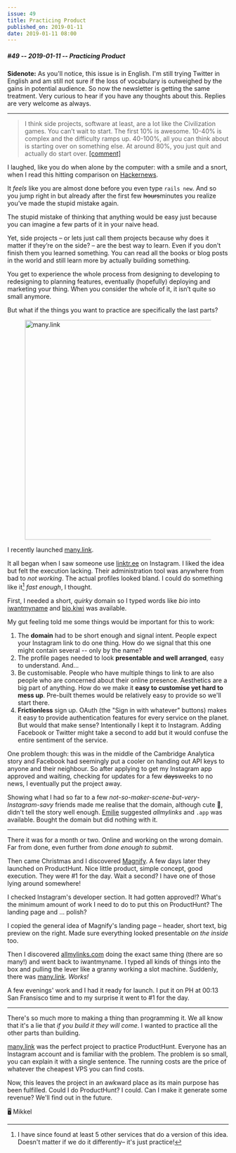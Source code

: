 ```yaml
---
issue: 49
title: Practicing Product
published_on: 2019-01-11
date: 2019-01-11 08:00
---
```


##### #49 -- 2019-01-11 -- Practicing Product

**Sidenote:** As you'll notice, this issue is in English. I'm still trying Twitter in English and am still not sure if the loss of vocabulary is outweighed by the gains in potential audience. So now the newsletter is getting the same treatment. Very curious to hear if you have any thoughts about this. Replies are very welcome as always.

---

> I think side projects, software at least, are a lot like the Civilization games. You can’t wait to start. The first 10% is awesome.
> 10-40% is complex and the difficulty ramps up. 40-100%, all you can think about is starting over on something else. At around 80%, you just quit and actually do start over. [[comment]](https://news.ycombinator.com/item?id=18546751)

I laughed, like you do when alone by the computer: with a smile and a snort, when I read this hitting comparison on [Hackernews](https://news.ycombinator.com).

It _feels_ like you are almost done before you even type `rails new`. And so you jump right in but already after the first few ~~hours~~minutes you realize you’ve made the stupid mistake again.

The stupid mistake of thinking that anything would be easy just because you can imagine a few parts of it in your naive head.

Yet, side projects – or lets just call them projects because why does it matter if they’re on the side? – are the best way to learn. Even if you don't finish them you learned something. You can read all the books or blog posts in the world and still learn more by actually building something.

You get to experience the whole process from designing to developing to redesigning to planning features, eventually (hopefully) deploying and marketing your thing. When you consider the whole of it, it isn’t quite so small anymore.

But what if the things you want to practice are specifically the last parts?

<figure><a href='https://many.link' title="many.link"><img src="https://s3.brnbw.com/Artboard-1Fy89YmH9azMt6ZSTcL1ntbzJnMfogzMY2toLiYz1BamLRsbbs0MGUJkBHR8bzG9qFAseL9YB7j6Yx2VpWe1mPzp6pBoh62ZxBGe.png" alt="many.link" width='500' /></a></figure>

I recently launched [many.link](https://www.producthunt.com/posts/many-link).

It all began when I saw someone use [linktr.ee](http://linktr.ee) on Instagram. I liked the idea but felt the execution lacking. Their administration tool was anywhere from bad to _not working_. The actual profiles looked bland. I could do something like it[^others] _fast enough_, I thought.

First, I needed a short, _quirky_ domain so I typed words like _bio_ into [iwantmyname](http://iwantmyname.com) and [bio.kiwi](http://bio.kiwi) was available.

My gut feeling told me some things would be important for this to work:

1. The **domain** had to be short enough and signal intent. People expect your Instagram link to do one thing. How do we signal that this one might contain several -- only by the name?
2. The profile pages needed to look **presentable and well arranged**, easy to understand. And...
3. Be customisable. People who have multiple things to link to are also people who are concerned about their online presence. Aesthetics are a big part of anything. How do we make it **easy to customise yet hard to mess up**. Pre-built themes would be relatively easy to provide so we'll start there.
4. **Frictionless** sign up. OAuth (the "Sign in with whatever" buttons) makes it easy to provide authentication features for every service on the planet. But would that make sense? Intentionally I kept it to Instagram. Adding Facebook or Twitter might take a second to add but it would confuse the entire sentiment of the service.

One problem though: this was in the middle of the Cambridge Analytica story and Facebook had seemingly put a cooler on handing out API keys to anyone and their neighbour. So after applying to get my Instagram app approved and waiting, checking for updates for a few ~~days~~weeks to no news, I eventually put the project away.

Showing what I had so far to a few _not-so-maker-scene-but-very-Instagram-savy_ friends made me realise that the domain, although cute 🥝, didn't tell the story well enough. [Emilie](https://www.instagram.com/emilygbruhn/) suggested _allmylinks_ and `.app` was available. Bought the domain but did nothing with it.

---

There it was for a month or two. Online and working on the wrong domain. Far from done, even further from _done enough to submit_.

Then came Christmas and I discovered [Magnify](http://usemagnify.com). A few days later they launched on ProductHunt. Nice little product, simple concept, good execution. They were #1 for the day. Wait a second? I have one of those lying around somewhere!

I checked Instagram's developer section. It had gotten approved!? What's the minimum amount of work I need to do to put this on ProductHunt? The landing page and … polish?

I copied the general idea of Magnify's landing page – header, short text, big preview on the right. Made sure everything looked presentable _on the inside_ too.

Then I discovered [allmylinks.com](http://allmylinks.com) doing the exact same thing (there are so many!) and went back to iwantmyname. I typed all kinds of things into the box and pulling the lever like a granny working a slot machine. Suddenly, there was [many.link](http://many.link). _Works!_

A few evenings' work and I had it ready for launch. I put it on PH at 00:13 San Fransisco time and to my surprise it went to #1 for the day.

---

There's so much more to making a thing than programming it. We all know that it's a lie that _if you build it they will come_. I wanted to practice all the other parts than building.

[many.link](http://many.link) was the perfect project to practice ProductHunt. Everyone has an Instagram account and is familiar with the problem. The problem is so small, you can explain it with a single sentence. The running costs are the price of whatever the cheapest VPS you can find costs.

Now, this leaves the project in an awkward place as its main purpose has been fulfilled. Could I do ProductHunt? I could. Can I make it generate some revenue? We'll find out in the future.

🖥 Mikkel

[^others]: I have since found at least 5 other services that do a version of this idea. Doesn't matter if we do it differently– it's just practice!
